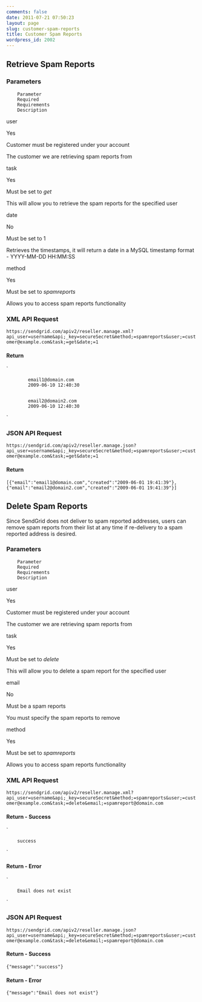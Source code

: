 ```yaml
---
comments: false
date: 2011-07-21 07:50:23
layout: page
slug: customer-spam-reports
title: Customer Spam Reports
wordpress_id: 2002
---
```





## Retrieve Spam Reports





### Parameters





	


		Parameter
		Required
		Requirements
		Description
	
	


		
user

		
Yes

		
Customer must be registered under your
		account

		
The customer we are retrieving spam reports
		from

	
	


		
task

		
Yes

		
Must be set to _get_

		
This will allow you to retrieve the spam
		reports for the specified user

	
	


		
date

		
No

		
Must be set to 1

		
Retrieves the timestamps, it will return a
		date in a MySQL timestamp format - YYYY-MM-DD HH:MM:SS

	
	


		
method

		
Yes

		
Must be set to _spamreports_

		
Allows you to access spam reports
		functionality

	




### XML API Request



`https://sendgrid.com/apiv2/reseller.manage.xml?api_user=username&api;_key=secureSecret&method;=spamreports&user;=customer@example.com&task;=get&date;=1`



#### Return


`
	
		
			email1@domain.com
			2009-06-10 12:40:30
		
		
			email2@domain2.com
			2009-06-10 12:40:30
		
	
`



### JSON API Request



`https://sendgrid.com/apiv2/reseller.manage.json?api_user=username&api;_key=secureSecret&method;=spamreports&user;=customer@example.com&task;=get&date;=1`



#### Return


`[{"email":"email1@domain.com","created":"2009-06-01 19:41:39"},{"email":"email2@domain2.com","created":"2009-06-01 19:41:39"}]`




## Delete Spam Reports





Since SendGrid does not deliver to spam reported addresses, users can remove spam reports from their list at any time if re-delivery to a spam reported address is desired.





### Parameters






	


		Parameter
		Required
		Requirements
		Description
	
	


		
user

		
Yes

		
Customer must be registered under your
		account

		
The customer we are retrieving spam reports
		from

	
	


		
task

		
Yes

		
Must be set to _delete_

		
This will allow you to delete a spam report
		for the specified user

	
	


		
email

		
No

		
Must be a spam reports

		
You must specify the spam reports to remove

	
	


		
method

		
Yes

		
Must be set to _spamreports_

		
Allows you to access spam reports
		functionality

	




### XML API Request



`https://sendgrid.com/apiv2/reseller.manage.xml?api_user=username&api;_key=secureSecret&method;=spamreports&user;=customer@example.com&task;=delete&email;=spamreport@domain.com`



#### Return - Success



`
	
		success
	
`



#### Return - Error



`
	
		Email does not exist
	
`



### JSON API Request



`https://sendgrid.com/apiv2/reseller.manage.json?api_user=username&api;_key=secureSecret&method;=spamreports&user;=customer@example.com&task;=delete&email;=spamreport@domain.com`



#### Return - Success



`{"message":"success"}`



#### Return - Error



`{"message":"Email does not exist"}`
